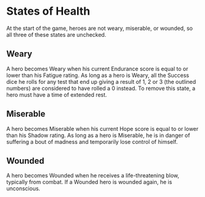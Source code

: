 # States of Health

At the start of the game, heroes are not weary, miserable, or wounded, so all three of these states are unchecked.

## Weary 

A hero becomes Weary when his current Endurance score is equal to or lower than his Fatigue rating.  As long as a hero is Weary, all the Success dice he rolls for any test that end up giving a result of 1, 2 or 3 (the outlined numbers) are considered to have rolled a 0 instead.  To remove this state, a hero must have a time of extended rest.

## Miserable

A hero becomes Miserable when his current Hope score is equal to or lower than his Shadow rating.  As long as a hero is Miserable, he is in danger of suffering a bout of madness and temporarily lose control of himself.

## Wounded

A hero becomes Wounded when he receives a life-threatening blow, typically from combat.  If a Wounded hero is wounded again, he is unconscious.
